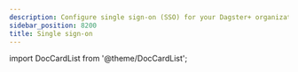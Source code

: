 ```yaml
---
description: Configure single sign-on (SSO) for your Dagster+ organization.
sidebar_position: 8200
title: Single sign-on
---
```


import DocCardList from '@theme/DocCardList';

<DocCardList />
